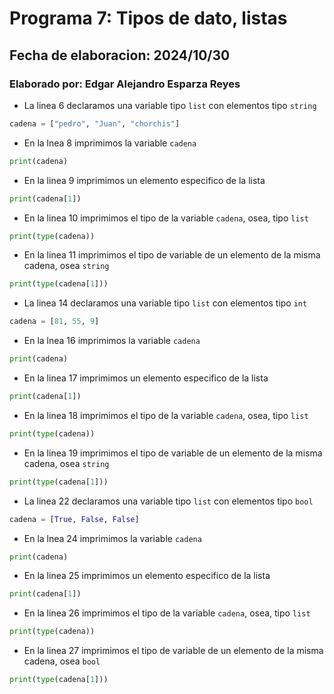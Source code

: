 # Programa 7: Tipos de dato, listas
## Fecha de elaboracion: 2024/10/30
### Elaborado por: Edgar Alejandro Esparza Reyes
- La linea 6 declaramos una variable tipo `list` con elementos  tipo `string`
``` python
cadena = ["pedro", "Juan", "chorchis"]
```
- En la lnea 8 imprimimos la variable `cadena`
``` python
print(cadena)
```
- En la linea 9 imprimimos un elemento especifico de la lista
``` python
print(cadena[1])
```
- En la linea 10 imprimimos el tipo de la variable `cadena`, osea, tipo `list`
``` python
print(type(cadena))
```
- En la linea 11 imprimimos el tipo de variable de un elemento de la misma cadena, osea `string`
``` python
print(type(cadena[1]))
```
- La linea 14 declaramos una variable tipo `list` con elementos  tipo `int`
``` python
cadena = [81, 55, 9]
```

- En la lnea 16 imprimimos la variable `cadena`
``` python
print(cadena)
```
- En la linea 17 imprimimos un elemento especifico de la lista
``` python
print(cadena[1])
```
- En la linea 18 imprimimos el tipo de la variable `cadena`, osea, tipo `list`
``` python
print(type(cadena))
```
- En la linea 19 imprimimos el tipo de variable de un elemento de la misma cadena, osea `string`
``` python
print(type(cadena[1]))
```
- La linea 22 declaramos una variable tipo `list` con elementos  tipo `bool`
``` python
cadena = [True, False, False]
```
- En la lnea 24 imprimimos la variable `cadena`
``` python
print(cadena)
```
- En la linea 25 imprimimos un elemento especifico de la lista
``` python
print(cadena[1])
```
- En la linea 26 imprimimos el tipo de la variable `cadena`, osea, tipo `list`
``` python
print(type(cadena))
```
- En la linea 27 imprimimos el tipo de variable de un elemento de la misma cadena, osea `bool`
``` python
print(type(cadena[1]))
```
